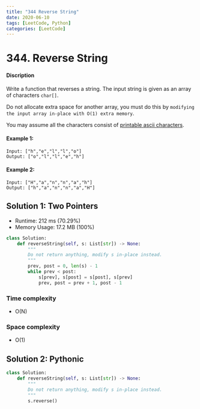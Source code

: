```yaml
---
title: "344 Reverse String"
date: 2020-06-10
tags: [LeetCode, Python]
categories: [LeetCode]
---
```


# 344. Reverse String

#### Discription

Write a function that reverses a string. The input string is given as an array of characters `char[]`.

Do not allocate extra space for another array, you must do this by `modifying the input array in-place with O(1) extra memory`.

You may assume all the characters consist of [printable ascii characters](https://en.wikipedia.org/wiki/ASCII#Printable_characters).

#### Example 1:

```
Input: ["h","e","l","l","o"]
Output: ["o","l","l","e","h"]
```

#### Example 2:

```
Input: ["H","a","n","n","a","h"]
Output: ["h","a","n","n","a","H"]
```

## Solution 1: Two Pointers

- Runtime: 212 ms (70.29%)
- Memory Usage: 17.2 MB (100%)

```python
class Solution:
    def reverseString(self, s: List[str]) -> None:
        """
        Do not return anything, modify s in-place instead.
        """
        prev, post = 0, len(s) - 1
        while prev < post:
            s[prev], s[post] = s[post], s[prev]
            prev, post = prev + 1, post - 1
```

### Time complexity

- O(N)

### Space complexity

- O(1)

## Solution 2: Pythonic

```python
class Solution:
    def reverseString(self, s: List[str]) -> None:
        """
        Do not return anything, modify s in-place instead.
        """
        s.reverse()
```
